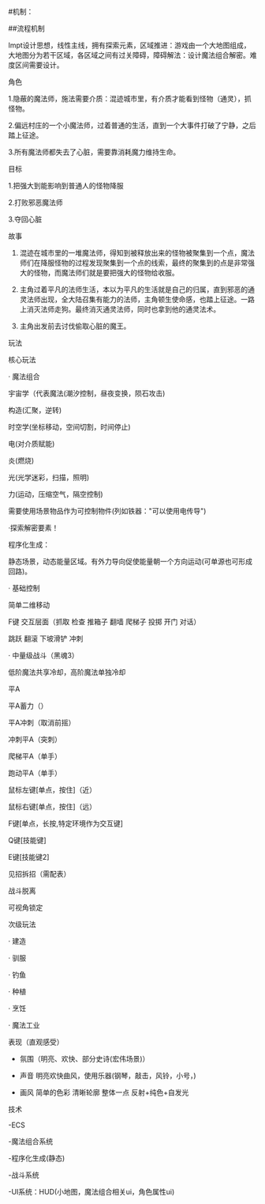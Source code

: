 #机制：

##流程机制

Impt设计思想，线性主线，拥有探索元素，区域推进：游戏由一个大地图组成，大地图分为若干区域，各区域之间有过关障碍，障碍解法：设计魔法组合解密。难度区间需要设计。

角色

1.隐蔽的魔法师，施法需要介质：混迹城市里，有介质才能看到怪物（通灵），抓怪物。

2.偏远村庄的一个小魔法师，过着普通的生活，直到一个大事件打破了宁静，之后踏上征途。

3.所有魔法师都失去了心脏，需要靠消耗魔力维持生命。

目标

1.把强大到能影响到普通人的怪物降服

2.打败邪恶魔法师

3.夺回心脏

故事

1. 混迹在城市里的一堆魔法师，得知到被释放出来的怪物被聚集到一个点，魔法师们在降服怪物的过程发现聚集到一个点的线索，最终的聚集到的点是非常强大的怪物，而魔法师们就是要把强大的怪物给收服。

2. 主角过着平凡的法师生活，本以为平凡的生活就是自己的归属，直到邪恶的通灵法师出现，全大陆召集有能力的法师，主角顿生使命感，也踏上征途。一路上消灭法师走狗。最终消灭通灵法师，同时也拿到他的通灵法术。

3. 主角出发前去讨伐偷取心脏的魔王。

玩法

核心玩法

· 魔法组合

宇宙学（代表魔法(潮汐控制，昼夜变换，陨石攻击)

构造(汇聚，逆转)

时空学(坐标移动，空间切割，时间停止)

电(对介质赋能)

炎(燃烧)

光(光学迷彩，扫描，照明)

力(运动，压缩空气，隔空控制)

需要使用场景物品作为可控制物件(列如铁器："可以使用电传导")

·探索解密要素！

程序化生成：

静态场景，动态能量区域。有外力导向促使能量朝一个方向运动(可单源也可形成回路)。

· 基础控制

简单二维移动 

F键 交互层面（抓取 检查 推箱子 翻墙 爬梯子 投掷 开门 对话）

跳跃 翻滚 下坡滑铲 冲刺

· 中量级战斗（黑魂3）

低阶魔法共享冷却，高阶魔法单独冷却

平A

平A蓄力（）

平A冲刺（取消前摇）

冲刺平A（突刺）

爬梯平A（单手）

跑动平A（单手）

鼠标左键[单点，按住]（近）

鼠标右键[单点，按住]（远）

F键[单点，长按,特定环境作为交互键]

Q键[技能键]

E键[技能键2]

见招拆招（需配表）

战斗脱离

可视角锁定

次级玩法

· 建造

· 驯服

· 钓鱼

· 种植

· 烹饪

· 魔法工业

表现（直观感受）

- 氛围（明亮、欢快、部分史诗(宏伟场景)）

- 声音 明亮欢快曲风，使用乐器(钢琴，敲击，风铃，小号，)

- 画风 简单的色彩 清晰轮廓 整体一点 反射+纯色+自发光

技术

-ECS

-魔法组合系统

-程序化生成(静态)

-战斗系统

-UI系统：HUD(小地图，魔法组合相关ui，角色属性ui)
